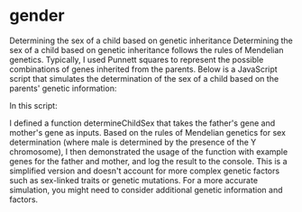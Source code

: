 # gender
Determining the sex of a child based on genetic inheritance
Determining the sex of a child based on genetic inheritance follows the rules of Mendelian genetics. Typically, I used Punnett squares to represent the possible combinations of genes inherited from the parents. Below is a JavaScript script that simulates the determination of the sex of a child based on the parents' genetic information:

In this script:

I defined a function determineChildSex that takes the father's gene and mother's gene as inputs.
Based on the rules of Mendelian genetics for sex determination (where male is determined by the presence of the Y chromosome), 
I then demonstrated the usage of the function with example genes for the father and mother, and log the result to the console.
This is a simplified version and doesn't account for more complex genetic factors such as sex-linked traits or genetic mutations. For a more accurate simulation, you might need to consider additional genetic information and factors.
